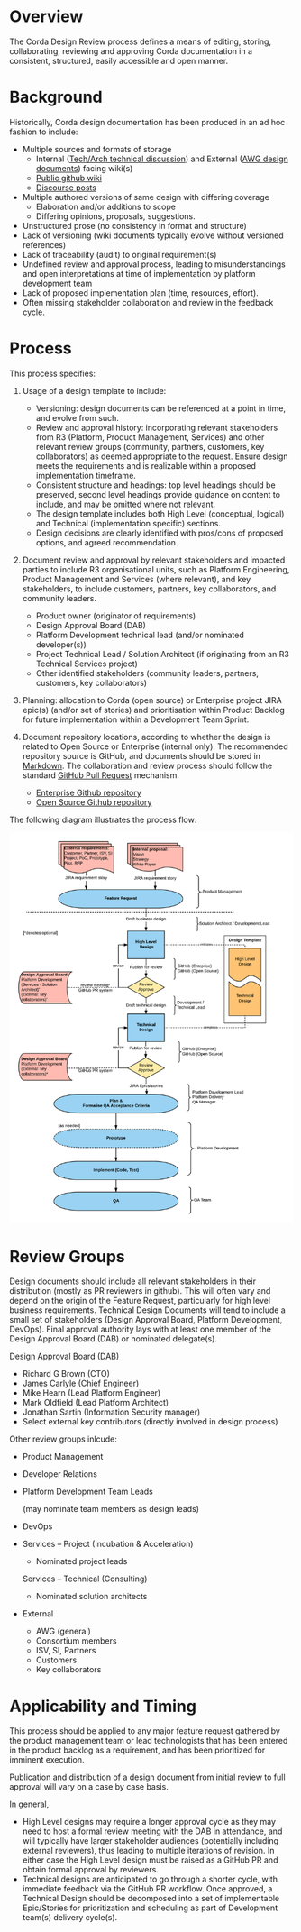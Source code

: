 
# Overview

The Corda Design Review process defines a means of editing, storing, collaborating, reviewing and approving Corda documentation in a consistent, structured, easily accessible and open manner.   

# Background

Historically, Corda design documentation has been produced in an ad hoc fashion to include:
* Multiple sources and formats of storage
    * Internal ([Tech/Arch technical discussion](https://r3-cev.atlassian.net/wiki/spaces/AR/pages/2588746/Internal+Technical+Discussion)) and External ([AWG design documents](https://r3-cev.atlassian.net/wiki/spaces/AWG/pages/56623418/Design+Documents)) facing wiki(s)
    * [Public github wiki](https://github.com/corda/corda/wiki)
    * [Discourse posts](https://discourse.corda.net/c/corda-discussion)
* Multiple authored versions of same design with differing coverage
    * Elaboration and/or additions to scope
    * Differing opinions, proposals, suggestions.
* Unstructured prose (no consistency in format and structure)
* Lack of versioning (wiki documents typically evolve without versioned references)
* Lack of traceability (audit) to original requirement(s)
* Undefined review and approval process, leading to misunderstandings and open interpretations at time of implementation by platform development team
* Lack of proposed implementation plan (time, resources, effort).
* Often missing stakeholder collaboration and review in the feedback cycle. 

# Process

This process specifies:

1. Usage of a design template to include:
    * Versioning: design documents can be referenced at a point in time, and evolve from such.
    * Review and approval history: incorporating relevant stakeholders from R3 (Platform, Product Management, Services) and 
      other relevant review groups (community, partners, customers, key collaborators) as deemed appropriate to the request. Ensure design 
      meets the requirements and is realizable within a proposed implementation timeframe.
    * Consistent structure and headings: top level headings should be preserved, second level headings provide guidance on 
      content to include, and may be omitted where not relevant.
    * The design template includes both High Level (conceptual, logical) and Technical (implementation specific) sections.
    * Design decisions are clearly identified with pros/cons of proposed options, and agreed recommendation.  

2. Document review and approval by relevant stakeholders and impacted parties to include R3 organisational units, such as Platform Engineering, Product Management and Services (where relevant), and key stakeholders, to include customers, partners, key collaborators, and community leaders. 
    * Product owner (originator of requirements)
    * Design Approval Board (DAB)
    * Platform Development technical lead (and/or nominated developer(s))
    * Project Technical Lead / Solution Architect (if originating from an R3 Technical Services project)
    * Other identified stakeholders (community leaders, partners, customers, key collaborators)

3. Planning: allocation to Corda (open source) or Enterprise project JIRA epic(s) (and/or set of stories) and prioritisation within Product Backlog for future implementation within a Development Team Sprint.

4. Document repository locations, according to whether the design is related to Open Source or Enterprise (internal only).
  The recommended repository source is GitHub, and documents should be stored in [Markdown](https://en.wikipedia.org/wiki/Markdown).
  The collaboration and review process should follow the standard [GitHub Pull Request](https://confluence.atlassian.com/bitbucket/work-with-pull-requests-223220593.html) mechanism.
    * [Enterprise Github repository](https://github.com/corda/enterprise)
    * [Open Source Github repository](https://github.com/corda/corda) 

The following diagram illustrates the process flow:

![Design Review Process](./designReviewProcess.png)

# Review Groups
Design documents should include all relevant stakeholders in their distribution (mostly as PR reviewers in github).  This will often vary and depend on the origin of the Feature Request, particularly for high level business requirements. Technical Design Documents will tend to include a small set of stakeholders (Design Approval Board, Platform Development, DevOps). Final approval authority lays with at least one member of the Design Approval Board (DAB) or nominated delegate(s).

Design Approval Board (DAB)	
* Richard G Brown (CTO)
* James Carlyle (Chief Engineer)
* Mike Hearn (Lead Platform Engineer)
* Mark Oldfield (Lead Platform Architect)
* Jonathan Sartin (Information Security manager)
* Select external key contributors (directly involved in design process)

Other review groups inlcude:

* Product Management 

* Developer Relations 

* Platform Development Team Leads

  (may nominate team members as design leads)

* DevOps 

* Services – Project (Incubation & Acceleration)

  * Nominated project leads

  Services – Technical (Consulting)
  * Nominated solution architects

* External

  * AWG (general)
  * Consortium members
  * ISV, SI, Partners
  * Customers
  * Key collaborators

# Applicability and Timing

This process should be applied to any major feature request gathered by the product management team or lead technologists that has been entered in the product backlog as a requirement, and has been prioritized for imminent execution.

Publication and distribution of a design document from initial review to full approval will vary on a case by case basis. 

In general,
 * High Level designs may require a longer approval cycle as they may need to host a formal review meeting with the DAB in attendance, 
   and will typically have larger stakeholder audiences (potentially including external reviewers), thus leading to multiple iterations of revision.
   In either case the High Level design must be raised as a GitHub PR and obtain formal approval by reviewers.  
 * Technical designs are anticipated to go through a shorter cycle, with immediate feedback via the GitHub PR workflow. 
   Once approved, a Technical Design should be decomposed into a set of implementable Epic/Stories for prioritization and 
   scheduling as part of Development team(s) delivery cycle(s).
